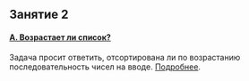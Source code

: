 ## Занятие 2
#### [A. Возрастает ли список?](/02/02a.py)
Задача просит ответить, отсортирована ли по возрастанию последовательность чисел на вводе. [Подробнее](https://contest.yandex.ru/contest/27472/problems/A/).

